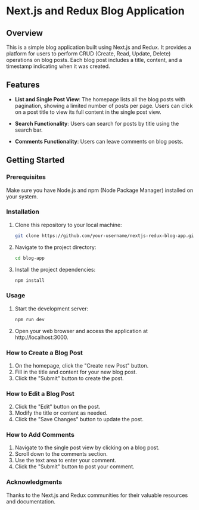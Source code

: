 # Next.js and Redux Blog Application

## Overview

This is a simple blog application built using Next.js and Redux. It provides a platform for users to perform CRUD (Create, Read, Update, Delete) operations on blog posts. Each blog post includes a title, content, and a timestamp indicating when it was created.

## Features

- **List and Single Post View**: The homepage lists all the blog posts with pagination, showing a limited number of posts per page. Users can click on a post title to view its full content in the single post view.

- **Search Functionality**: Users can search for posts by title using the search bar.

- **Comments Functionality**: Users can leave comments on blog posts.

## Getting Started

### Prerequisites

Make sure you have Node.js and npm (Node Package Manager) installed on your system.

### Installation

1. Clone this repository to your local machine:

   ```bash
   git clone https://github.com/your-username/nextjs-redux-blog-app.git

   ```

2. Navigate to the project directory:

   ```bash
   cd blog-app

   ```

3. Install the project dependencies:

   ```bash
   npm install
   ```

### Usage

1. Start the development server:

   ```bash
   npm run dev

   ```

2. Open your web browser and access the application at http://localhost:3000.

### How to Create a Blog Post

1. On the homepage, click the "Create new Post" button.
2. Fill in the title and content for your new blog post.
3. Click the "Submit" button to create the post.

### How to Edit a Blog Post

2. Click the "Edit" button on the post.
3. Modify the title or content as needed.
4. Click the "Save Changes" button to update the post.

### How to Add Comments

1. Navigate to the single post view by clicking on a blog post.
2. Scroll down to the comments section.
3. Use the text area to enter your comment.
4. Click the "Submit" button to post your comment.

### Acknowledgments

Thanks to the Next.js and Redux communities for their valuable resources and documentation.
